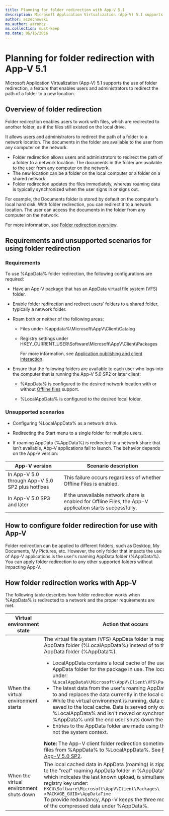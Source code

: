 ```yaml
---
title: Planning for folder redirection with App-V 5.1
description: Microsoft Application Virtualization (App-V) 5.1 supports the use of folder redirection, a feature that enables users and administrators to redirect the path of a folder to a new location.
author: aczechowski
ms.author: aaroncz
ms.collection: must-keep
ms.date: 06/16/2016
---
```


# Planning for folder redirection with App-V 5.1

Microsoft Application Virtualization (App-V) 5.1 supports the use of folder redirection, a feature that enables users and administrators to redirect the path of a folder to a new location.

## <a href="" id="bkmk-folder-redir-overview"></a>Overview of folder redirection

Folder redirection enables users to work with files, which are redirected to another folder, as if the files still existed on the local drive.

It allows users and administrators to redirect the path of a folder to a network location. The documents in the folder are available to the user from any computer on the network.

- Folder redirection allows users and administrators to redirect the path of a folder to a network location. The documents in the folder are available to the user from any computer on the network.
- The new location can be a folder on the local computer or a folder on a shared network.
- Folder redirection updates the files immediately, whereas roaming data is typically synchronized when the user signs in or signs out.

For example, the Documents folder is stored by default on the computer's local hard disk. With folder redirection, you can redirect it to a network location. The user can access the documents in the folder from any computer on the network.

For more information, see [Folder redirection overview](/previous-versions/windows/it-pro/windows-server-2003/cc778976(v=ws.10)).

## <a href="" id="bkmk-folder-redir-reqs"></a>Requirements and unsupported scenarios for using folder redirection

### Requirements

To use %AppData% folder redirection, the following configurations are required:

- Have an App-V package that has an AppData virtual file system (VFS) folder.

- Enable folder redirection and redirect users' folders to a shared folder, typically a network folder.

- Roam both or neither of the following areas:

  - Files under %appdata%\Microsoft\AppV\Client\Catalog

  - Registry settings under HKEY_CURRENT_USER\Software\Microsoft\AppV\Client\Packages

    For more information, see [Application publishing and client interaction](application-publishing-and-client-interaction.md#bkmk-clt-inter-roam-reqs).

- Ensure that the following folders are available to each user who logs into the computer that is running the App-V 5.0 SP2 or later client:

  - %AppData% is configured to the desired network location with or without [Offline files](/previous-versions/windows/it-pro/windows-server-2003/cc780552(v=ws.10)) support.

  - %LocalAppData% is configured to the desired local folder.

### Unsupported scenarios

- Configuring %LocalAppData% as a network drive.

- Redirecting the Start menu to a single folder for multiple users.

- If roaming AppData (%AppData%) is redirected to a network share that isn't available, App-V applications fail to launch. The behavior depends on the App-V version:

| App-V version | Scenario description |
|--|--|
| In App-V 5.0 through App-V 5.0 SP2 plus hotfixes | This failure occurs regardless of whether Offline Files is enabled. |
| In App-V 5.0 SP3 and later | If the unavailable network share is enabled for Offline Files, the App-V application starts successfully. |

## <a href="" id="bkmk-folder-redir-cfg"></a>How to configure folder redirection for use with App-V

Folder redirection can be applied to different folders, such as Desktop, My Documents, My Pictures, etc. However, the only folder that impacts the use of App-V applications is the user's roaming AppData folder (%AppData%). You can apply folder redirection to any other supported folders without impacting App-V.

## <a href="" id="bkmk-folder-redir-works"></a>How folder redirection works with App-V

The following table describes how folder redirection works when %AppData% is redirected to a network and the proper requirements are met.

| Virtual environment state | Action that occurs |
|--|--|
| When the virtual environment starts | The virtual file system (VFS) AppData folder is mapped to the local AppData folder (%LocalAppData%) instead of to the user's roaming AppData folder (%AppData%).<br><ul><li>LocalAppData contains a local cache of the user's roaming AppData folder for the package in use. The local cache is located under:<br>`%LocalAppData%\Microsoft\AppV\Client\VFS\PackageGUID\AppData`</li><li>The latest data from the user's roaming AppData folder is copied to and replaces the data currently in the local cache.</li><li>While the virtual environment is running, data continues to be saved to the local cache. Data is served only out of %LocalAppData% and isn't moved or synchronized with %AppData% until the end user shuts down the computer.</li><li>Entries to the AppData folder are made using the user context, not the system context.</li></ul><strong>Note:</strong> The App-V client folder redirection sometimes fails to move files from %AppData% to %LocalAppData%. See [Release Notes for App-V 5.0 SP2](release-notes-for-app-v-50-sp2.md#bkmk-folderredirection). |
| When the virtual environment shuts down | The local cached data in AppData (roaming) is zipped up and copied to the "real" roaming AppData folder in %AppData%. A time stamp, which indicates the last known upload, is simultaneously saved as a registry key under:<br>`HKCU\Software\Microsoft\AppV\Client\Packages\<PACKAGE_GUID>\AppDataTime`<br>To provide redundancy, App-V keeps the three most recent copies of the compressed data under %AppData%. |
